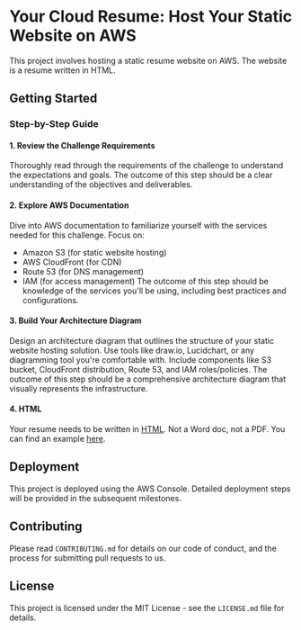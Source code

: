 # Your Cloud Resume: Host Your Static Website on AWS

This project involves hosting a static resume website on AWS. The website is a resume written in HTML.

## Getting Started

### Step-by-Step Guide 

#### 1. Review the Challenge Requirements
Thoroughly read through the requirements of the challenge to understand the expectations and goals. The outcome of this step should be a clear understanding of the objectives and deliverables.

#### 2. Explore AWS Documentation
Dive into AWS documentation to familiarize yourself with the services needed for this challenge. Focus on:
  - Amazon S3 (for static website hosting)
  - AWS CloudFront (for CDN)
  - Route 53 (for DNS management)
  - IAM (for access management)
The outcome of this step should be knowledge of the services you'll be using, including best practices and configurations.

#### 3. Build Your Architecture Diagram
Design an architecture diagram that outlines the structure of your static website hosting solution. Use tools like draw.io, Lucidchart, or any diagramming tool you're comfortable with. Include components like S3 bucket, CloudFront distribution, Route 53, and IAM roles/policies. The outcome of this step should be a comprehensive architecture diagram that visually represents the infrastructure.

#### 4. HTML
Your resume needs to be written in [HTML](https://developer.mozilla.org/en-US/docs/Web/HTML). Not a Word doc, not a PDF. You can find an example [here](https://codepen.io/emzarts/pen/OXzmym).

## Deployment

This project is deployed using the AWS Console. Detailed deployment steps will be provided in the subsequent milestones.

## Contributing

Please read `CONTRIBUTING.md` for details on our code of conduct, and the process for submitting pull requests to us.

## License

This project is licensed under the MIT License - see the `LICENSE.md` file for details.